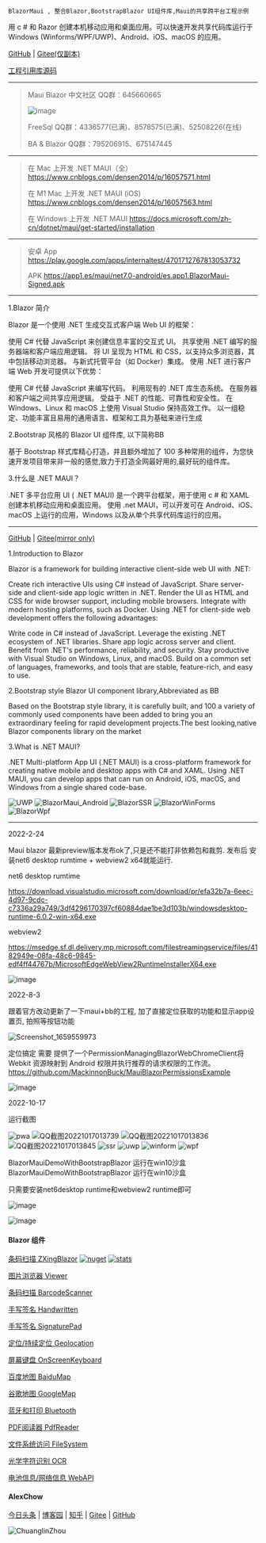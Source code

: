     BlazorMaui , 整合Blazor,BootstrapBlazor UI组件库,Maui的共享跨平台工程示例

用 c # 和 Razor 创建本机移动应用和桌面应用。可以快速开发共享代码库运行于 Windows (Winforms/WPF/UWP)、Android、iOS、macOS 的应用。

 [GitHub](https://github.com/densen2014/BlazorMaui) | [Gitee(仅副本)](https://gitee.com/alexchow/BlazorMaui)
 
 [工程引用库源码](https://github.com/densen2014?tab=repositories&q=BootstrapBlazor.&type=&language=&sort=)

----
> Maui Blazor 中文社区 QQ群：645660665
>
> ![image](https://user-images.githubusercontent.com/8428709/205045133-504dbe59-cf08-4638-a2e7-47b5036c4a31.png)
> 
> FreeSql QQ群：4336577(已满)、8578575(已满)、52508226(在线)
> 
> BA & Blazor QQ群：795206915、675147445
----
> 
> 在 Mac 上开发 .NET MAUI（全）<https://www.cnblogs.com/densen2014/p/16057571.html>
> 
> 在 M1 Mac 上开发 .NET MAUI (iOS) <https://www.cnblogs.com/densen2014/p/16057563.html>
> 
> 在 Windows 上开发 .NET MAUI <https://docs.microsoft.com/zh-cn/dotnet/maui/get-started/installation>
>
----
> 安卓 App https://play.google.com/apps/internaltest/4701712767813053732
> 
> APK https://app1.es/maui/net7.0-android/es.app1.BlazorMaui-Signed.apk
----
 
1.Blazor 简介  

Blazor 是一个使用 .NET 生成交互式客户端 Web UI 的框架：

使用 C# 代替 JavaScript 来创建信息丰富的交互式 UI。
共享使用 .NET 编写的服务器端和客户端应用逻辑。
将 UI 呈现为 HTML 和 CSS，以支持众多浏览器，其中包括移动浏览器。
与新式托管平台（如 Docker）集成。
使用 .NET 进行客户端 Web 开发可提供以下优势：

使用 C# 代替 JavaScript 来编写代码。
利用现有的 .NET 库生态系统。
在服务器和客户端之间共享应用逻辑。
受益于 .NET 的性能、可靠性和安全性。
在 Windows、Linux 和 macOS 上使用 Visual Studio 保持高效工作。
以一组稳定、功能丰富且易用的通用语言、框架和工具为基础来进行生成


2.Bootstrap 风格的 Blazor UI 组件库, 以下简称BB

基于 Bootstrap 样式库精心打造，并且额外增加了 100 多种常用的组件，为您快速开发项目带来非一般的感觉,致力于打造全网最好用的,最好玩的组件库。


3.什么是 .NET MAUI？  

.NET 多平台应用 UI ( .NET MAUI) 是一个跨平台框架，用于使用 c # 和 XAML 创建本机移动应用和桌面应用。
使用 .net MAUI，可以开发可在 Android、iOS、macOS 上运行的应用，Windows 以及从单个共享代码库运行的应用。



------------------------------------

 [GitHub](https://github.com/densen2014/BlazorMaui") | [Gitee(mirror only)](https://gitee.com/alexchow/BlazorMaui")

1.Introduction to Blazor

Blazor is a framework for building interactive client-side web UI with .NET:

Create rich interactive UIs using C# instead of JavaScript.
Share server-side and client-side app logic written in .NET.
Render the UI as HTML and CSS for wide browser support, including mobile browsers.
Integrate with modern hosting platforms, such as Docker.
Using .NET for client-side web development offers the following advantages:

Write code in C# instead of JavaScript.
Leverage the existing .NET ecosystem of .NET libraries.
Share app logic across server and client.
Benefit from .NET's performance, reliability, and security.
Stay productive with Visual Studio on Windows, Linux, and macOS.
Build on a common set of languages, frameworks, and tools that are stable, feature-rich, and easy to use.

2.Bootstrap style Blazor UI component library,Abbreviated as BB

Based on the Bootstrap style library, it is carefully built, and 100 a variety of commonly used components have been added to bring you an extraordinary feeling for rapid development projects.The best looking,native Blazor components library on the market

3.What is .NET MAUI? 

.NET Multi-platform App UI (.NET MAUI) is a cross-platform framework for creating native mobile and desktop apps with C# and XAML.
Using .NET MAUI, you can develop apps that can run on Android, iOS, macOS, and Windows from a single shared code-base.


![UWP](https://user-images.githubusercontent.com/8428709/148663562-3ecca526-38a0-430b-b0d9-58875bcc7887.png)
![BlazorMaui_Android](https://user-images.githubusercontent.com/8428709/148663564-e850ed36-d6e1-4c51-b958-068fcfff2ad0.png)
![BlazorSSR](https://user-images.githubusercontent.com/8428709/148663565-9647cecf-60f5-4543-b8f8-87b55a1a593e.png)
![BlazorWinForms](https://user-images.githubusercontent.com/8428709/148663566-5e35fbdb-1669-4967-8803-2763c3c6d2cd.png)
![BlazorWpf](https://user-images.githubusercontent.com/8428709/148663568-95cfdec8-3778-4f74-aa84-db4f08bafe09.png)


------------------------------------

2022-2-24

Maui blazor 最新preview版本发布ok了,只是还不能打非依赖包和裁剪. 
发布后 安装net6 desktop rumtime + webview2 x64就能运行.

net6 desktop rumtime

https://download.visualstudio.microsoft.com/download/pr/efa32b7a-6eec-4d97-9cdc-c7336a29a749/3df4296170397cf60884dae1be3d103b/windowsdesktop-runtime-6.0.2-win-x64.exe

webview2

https://msedge.sf.dl.delivery.mp.microsoft.com/filestreamingservice/files/4182949e-08fa-48c6-9845-edf4ff44767b/MicrosoftEdgeWebView2RuntimeInstallerX64.exe

![image](https://user-images.githubusercontent.com/8428709/155608453-b9eca2a9-7862-4ff2-b78f-c57ce1c3dad4.png)

2022-8-3

跟着官方改动更新了一下maui+bb的工程, 加了直接定位获取的功能和显示app设置页, 拍照等按钮功能

![Screenshot_1659559973](https://user-images.githubusercontent.com/8428709/182711516-5b82a9ef-f31d-403e-9f2a-143e85405fcb.png)

定位搞定
需要 提供了一个PermissionManagingBlazorWebChromeClient将 Webkit 资源映射到 Android 权限并执行推荐的请求权限的工作流。
https://github.com/MackinnonBuck/MauiBlazorPermissionsExample

![image](https://user-images.githubusercontent.com/8428709/182727798-66421002-73b5-4fd2-9290-ef3027f8b8fb.png)

2022-10-17

运行截图

![pwa](https://user-images.githubusercontent.com/8428709/196064427-3c526b9f-4302-4a99-9e7e-0437551c7948.jpg)
![QQ截图20221017013739](https://user-images.githubusercontent.com/8428709/196064428-bb10c23d-97c1-44b8-9a0c-d2e5beedf100.jpg)
![QQ截图20221017013836](https://user-images.githubusercontent.com/8428709/196064429-69f468a5-c9b2-435b-a37f-e46b5de1c28c.jpg)
![QQ截图20221017013845](https://user-images.githubusercontent.com/8428709/196064431-56555d33-3e20-4f7f-a906-4ebb81520a3b.jpg)
![ssr](https://user-images.githubusercontent.com/8428709/196064432-64b62338-aa95-405b-b240-4a8bb6aab16c.jpg)
![uwp](https://user-images.githubusercontent.com/8428709/196064434-fa395145-1572-4b2d-994d-7a94ad0484c1.jpg)
![winform](https://user-images.githubusercontent.com/8428709/196064435-8b064b60-1e37-410f-bbbd-6c5fed0e57f5.jpg)
![wpf](https://user-images.githubusercontent.com/8428709/196064436-974fad42-14fc-4ed4-8f1d-098d87624fd5.jpg)

BlazorMauiDemoWithBootstrapBlazor
运行在win10沙盒
BlazorMauiDemoWithBootstrapBlazor
运行在win10沙盒

只需要安装net6desktop runtime和webview2 runtime即可 

![image](https://user-images.githubusercontent.com/8428709/196066465-db6581f8-32fd-45d9-88b7-97a26ac4b694.png)

![image](https://user-images.githubusercontent.com/8428709/196066458-86918351-3915-4798-b65a-ce4911c7e2fd.png)





#### Blazor 组件

[条码扫描 ZXingBlazor](https://www.nuget.org/packages/ZXingBlazor#readme-body-tab)
[![nuget](https://img.shields.io/nuget/v/ZXingBlazor.svg?style=flat-square)](https://www.nuget.org/packages/ZXingBlazor) 
[![stats](https://img.shields.io/nuget/dt/ZXingBlazor.svg?style=flat-square)](https://www.nuget.org/stats/packages/ZXingBlazor?groupby=Version)

[图片浏览器 Viewer](https://www.nuget.org/packages/BootstrapBlazor.Viewer#readme-body-tab)
  
[条码扫描 BarcodeScanner](Densen.Component.Blazor/BarcodeScanner.md)
   
[手写签名 Handwritten](Densen.Component.Blazor/Handwritten.md)

[手写签名 SignaturePad](https://www.nuget.org/packages/BootstrapBlazor.SignaturePad#readme-body-tab)

[定位/持续定位 Geolocation](https://www.nuget.org/packages/BootstrapBlazor.Geolocation#readme-body-tab)

[屏幕键盘 OnScreenKeyboard](https://www.nuget.org/packages/BootstrapBlazor.OnScreenKeyboard#readme-body-tab)

[百度地图 BaiduMap](https://www.nuget.org/packages/BootstrapBlazor.BaiduMap#readme-body-tab)

[谷歌地图 GoogleMap](https://www.nuget.org/packages/BootstrapBlazor.Maps#readme-body-tab)

[蓝牙和打印 Bluetooth](https://www.nuget.org/packages/BootstrapBlazor.Bluetooth#readme-body-tab)

[PDF阅读器 PdfReader](https://www.nuget.org/packages/BootstrapBlazor.PdfReader#readme-body-tab)

[文件系统访问 FileSystem](https://www.nuget.org/packages/BootstrapBlazor.FileSystem#readme-body-tab)

[光学字符识别 OCR](https://www.nuget.org/packages/BootstrapBlazor.OCR#readme-body-tab)

[电池信息/网络信息 WebAPI](https://www.nuget.org/packages/BootstrapBlazor.WebAPI#readme-body-tab)

#### AlexChow

[今日头条](https://www.toutiao.com/c/user/token/MS4wLjABAAAAGMBzlmgJx0rytwH08AEEY8F0wIVXB2soJXXdUP3ohAE/?) | [博客园](https://www.cnblogs.com/densen2014) | [知乎](https://www.zhihu.com/people/alex-chow-54) | [Gitee](https://gitee.com/densen2014) | [GitHub](https://github.com/densen2014)


![ChuanglinZhou](https://user-images.githubusercontent.com/8428709/205942253-8ff5f9ca-a033-4707-9c36-b8c9950e50d6.png)
